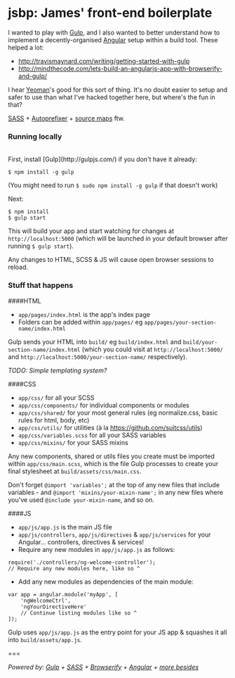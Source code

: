 jsbp: James' front-end boilerplate
==================================

I wanted to play with [Gulp](http://gulpjs.com/), and I also wanted to better understand how to implement a decently-organised [Angular](https://angularjs.org/) setup within a build tool. These helped a lot:

- http://travismaynard.com/writing/getting-started-with-gulp
- http://mindthecode.com/lets-build-an-angularjs-app-with-browserify-and-gulp/

I hear [Yeoman](http://yeoman.io/)'s good for this sort of thing. It's no doubt easier to setup and safer to use than what I've hacked together here, but where's the fun in that?

[SASS](http://sass-lang.com/) + [Autoprefixer](https://github.com/ai/autoprefixer) + [source maps](https://developer.chrome.com/devtools/docs/css-preprocessors) ftw.

### Running locally
<br>
First, install [Gulp](http://gulpjs.com/) if you don't have it already:

```
$ npm install -g gulp
```
(You might need to run `$ sudo npm install -g gulp` if that doesn't work)

Next:

```
$ npm install
$ gulp start
```

This will build your app and start watching for changes at `http://localhost:5000` (which will be launched in your default browser after running `$ gulp start`).

Any changes to HTML, SCSS & JS will cause open browser sessions to reload.

### Stuff that happens

####HTML

- `app/pages/index.html` is the app's index page
- Folders can be added within `app/pages/` eg `app/pages/your-section-name/index.html`

Gulp sends your HTML into `build/` eg `build/index.html` and `build/your-section-name/index.html` (which you could visit at `http://localhost:5000/` and `http://localhost:5000/your-section-name/` respectively).

_TODO: Simple templating system?_

####CSS

- `app/css/` for all your SCSS
- `app/css/components/` for individual components or modules
- `app/css/shared/` for your most general rules (eg normalize.css, basic rules for html, body, etc)
- `app/css/utils/` for utilities (à la https://github.com/suitcss/utils)
- `app/css/variables.scss` for all your SASS variables
- `app/css/mixins/` for your SASS mixins

Any new components, shared or utils files you create must be imported within `app/css/main.scss`, which is the file Gulp processes to create your final stylesheet at `build/assets/css/main.css`.

Don't forget `@import 'variables';` at the top of any new files that include variables - and `@import 'mixins/your-mixin-name';` in any new files where you've used `@include your-mixin-name`, and so on.

####JS

- `app/js/app.js` is the main JS file
- `app/js/controllers`, `app/js/directives` & `app/js/services` for your Angular... controllers, directives & services!
- Require any new modules in `app/js/app.js` as follows:

```
require('./controllers/ng-welcome-controller'); 
// Require any new modules here, like so ^
```

- Add any new modules as dependencies of the main module:

```
var app = angular.module('myApp', [
    'ngWelcomeCtrl',
    'ngYourDirectiveHere'
    // Continue listing modules like so ^
]);
```

Gulp uses `app/js/app.js` as the entry point for your JS app & squashes it all into `build/assets/app.js`.

===

_Powered by: [Gulp](http://gulpjs.com/) + [SASS](http://sass-lang.com/) + [Browserify](http://browserify.org/) + [Angular](https://angularjs.org/) + [more besides](https://github.com/jamesshedden/jsbp/blob/master/package.json)_